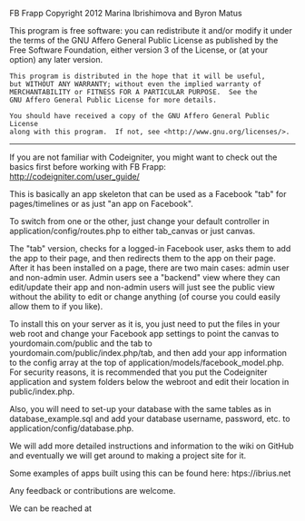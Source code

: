 FB Frapp Copyright 2012 Marina Ibrishimova and Byron Matus
 
 This program is free software: you can redistribute it and/or modify
    it under the terms of the GNU Affero General Public License as
    published by the Free Software Foundation, either version 3 of the
    License, or (at your option) any later version.

    This program is distributed in the hope that it will be useful,
    but WITHOUT ANY WARRANTY; without even the implied warranty of
    MERCHANTABILITY or FITNESS FOR A PARTICULAR PURPOSE.  See the
    GNU Affero General Public License for more details.

    You should have received a copy of the GNU Affero General Public License
    along with this program.  If not, see <http://www.gnu.org/licenses/>.
-----------------------------------------------------------------------------------------------------------------------

If you are not familiar with Codeigniter, you might want to check out the basics first before working with FB Frapp:
http://codeigniter.com/user_guide/

This is basically an app skeleton that can be used as a Facebook "tab" for pages/timelines or as just "an app on Facebook".  

To switch from one or the other, just change your default controller in application/config/routes.php to either tab_canvas or just canvas.

The "tab" version, checks for a logged-in Facebook user, asks them to add the app to their page, and then redirects them to the app on their page.  After it has been installed on a page, there are two main cases: admin user and non-admin user.  Admin users see a "backend" view where they can edit/update their app and non-admin users will just see the public view without the ability to edit or change anything (of course you could easily allow them to if you like).

To install this on your server as it is, you just need to put the files in your web root and change your Facebook app settings to point the canvas to yourdomain.com/public and the tab to yourdomain.com/public/index.php/tab, and then add your app information to the config array at the top of application/models/facebook_model.php.  For security reasons, it is recommended that you put the Codeigniter application and system folders below the webroot and edit their location in public/index.php.

Also, you will need to set-up your database with the same tables as in database_example.sql and add your database username, password, etc. to application/config/database.php.

We will add more detailed instructions and information to the wiki on GitHub and eventually we will get around to making a project site for it.

Some examples of apps built using this can be found here: htps://ibrius.net

Any feedback or contributions are welcome.

We can be reached at 